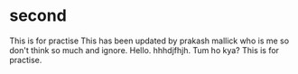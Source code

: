 # second
This is for practise
This has been updated by prakash mallick who is me so don't think so much and ignore.
Hello.
hhhdjfhjh.
Tum ho kya?
This is for practise.


